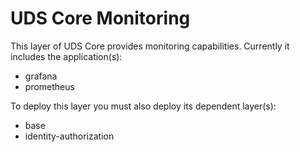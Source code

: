 # UDS Core Monitoring

This layer of UDS Core provides monitoring capabilities. Currently it includes the application(s):
- grafana
- prometheus

To deploy this layer you must also deploy its dependent layer(s):
- base
- identity-authorization